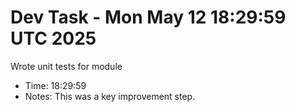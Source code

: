 # Dev Task - Mon May 12 18:29:59 UTC 2025
Wrote unit tests for module
- Time: 18:29:59
- Notes: This was a key improvement step.
